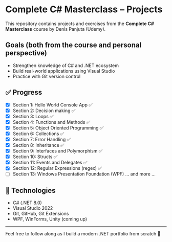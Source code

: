 # Complete C# Masterclass – Projects

This repository contains projects and exercises from the **Complete C# Masterclass** course by Denis Panjuta (Udemy).

## Goals (both from the course and personal perspective)
- Strengthen knowledge of C# and .NET ecosystem
- Build real-world applications using Visual Studio
- Practice with Git version control

## ✅ Progress
- [x] Section  1: Hello World Console App ✅
- [x] Section  2: Decision making ✅
- [x] Section  3: Loops ✅
- [x] Section  4: Functions and Methods ✅
- [x] Section  5: Object Oriented Programming ✅
- [x] Section  6: Collections ✅
- [x] Section  7: Error Handling ✅
- [x] Section  8: Inheritance ✅
- [x] Section  9: Interfaces and Polymorphism ✅
- [x] Section 10: Structs ✅
- [x] Section 11: Events and Delegates ✅
- [x] Section 12: Regular Expressions (regex) ✅
- [ ] Section 13: Windows Presentation Foundation (WPF)
		... and more ...

## 🧠 Technologies
- C# (.NET 8.0)
- Visual Studio 2022
- Git, GitHub, Git Extensions
- WPF, WinForms, Unity (coming up)

---

Feel free to follow along as I build a modern .NET portfolio from scratch 🚀
